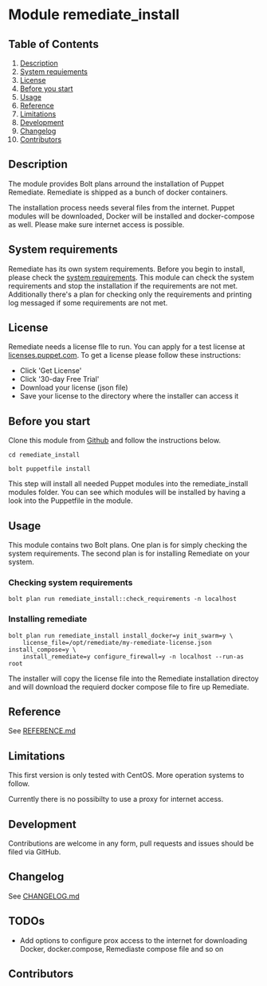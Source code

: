 # Module remediate_install

## Table of Contents

1. [Description](#description)
2. [System requiements](#system-equirements)
3. [License](#öicense)
4. [Before you start](#before-you-start)
5. [Usage](#usage)
6. [Reference](#reference)
7. [Limitations](#limitations)
8. [Development](#development)
9. [Changelog](#changelog)
10. [Contributors](#contributors)

## Description

The module provides Bolt plans arround the installation of Puppet Remediate. Remediate is shipped as a bunch of docker containers. 

The installation process needs several files from the internet. Puppet modules will be downloaded, Docker will be installed and docker-compose as well. Please make sure internet access is possible.

## System requirements

Remediate has its own system requirements. Before you begin to install, please check the [system requirements](https://puppet.com/docs/remediate/latest/system_requirements.html). This module can check the system requirements and stop the installation if the requirements are not met. Additionally there's a plan for checking only the requirements and printing log messaged if some requirements are not met.

## License

Remediate needs a license flle to run. You can apply for a test license at [licenses.puppet.com](https://licenses.puppet.com). To get a license please follow these instructions:

- Click 'Get License'
- Click '30-day Free Trial'
- Download your license (json file)
- Save your license to the directory where the installer can access it

## Before you start

Clone this module from [Github](https://github.com/tom-krieger/remediate_install.git) and follow the instructions below. 

```puppet
cd remediate_install

bolt puppetfile install
```

This step will install all needed Puppet modules into the remediate_install modules folder. You can see which modules will be installed by having a look into the Puppetfile in the module.

## Usage

This module contains two Bolt plans. One plan is for simply checking the system requirements. The second plan is for installing Remediate on your system.

### Checking system requirements

```puppet
bolt plan run remediate_install::check_requirements -n localhost
```

### Installing remediate

```puppet
bolt plan run remediate_install install_docker=y init_swarm=y \
    license_file=/opt/remediate/my-remediate-license.json install_compose=y \
    install_remediate=y configure_firewall=y -n localhost --run-as root
```

The installer will copy the license file into the Remediate installation directoy and will download the requierd docker compose file to fire up Remediate.

## Reference

See [REFERENCE.md](https://github.com/tom-krieger/sremediate_install/blob/master/REFERENCE.md)

## Limitations

This first version is only tested with CentOS. More operation systems to follow.

Currently there is no possibilty to use a proxy for internet access.

## Development

Contributions are welcome in any form, pull requests and issues should be filed via GitHub.

## Changelog

See [CHANGELOG.md](https://github.com/tom-krieger/remediate_install/blob/master/CHANGELOG.md)

## TODOs

- Add options to configure prox access to the internet for downloading Docker, docker.compose, Remediaste compose file and so on

## Contributors
